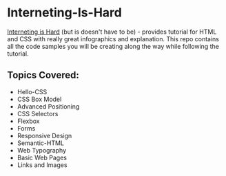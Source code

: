 # Interneting-Is-Hard
[Interneting is Hard](https://www.internetingishard.com/) (but is doesn't have to be) - provides tutorial for HTML and CSS with really great infographics and explanation. This repo contains all the code samples you will be creating along the way while following the tutorial.

## Topics Covered:
- Hello-CSS
- CSS Box Model
- Advanced Positioning
- CSS Selectors
- Flexbox
- Forms
- Responsive Design
- Semantic-HTML
- Web Typography
- Basic Web Pages
- Links and Images